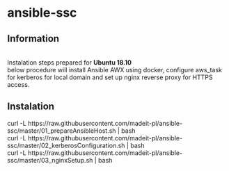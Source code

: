 # ansible-ssc

<h2> Information </h2> <br/>
	Instalation steps prepared for <b>Ubuntu 18.10</b> </br>
	below procedure will install Ansible AWX using docker, configure aws_task for kerberos for local domain and set up nginx reverse 	 proxy for HTTPS access.
<h2>Instalation</h2>
	curl -L https://raw.githubusercontent.com/madeit-pl/ansible-ssc/master/01_prepareAnsibleHost.sh | bash<br/>
	curl -L https://raw.githubusercontent.com/madeit-pl/ansible-ssc/master/02_kerberosConfiguration.sh | bash<br/>
	curl -L https://raw.githubusercontent.com/madeit-pl/ansible-ssc/master/03_nginxSetup.sh | bash<br/>
